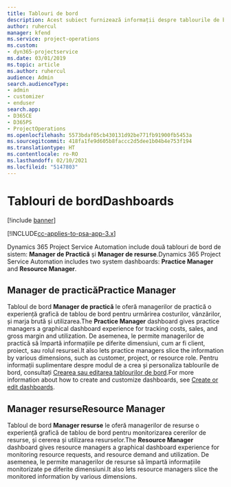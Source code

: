 ```yaml
---
title: Tablouri de bord
description: Acest subiect furnizează informații despre tablourile de bord de raportare care sunt incluse în Dynamics 365 Project Service Automation.
author: ruhercul
manager: kfend
ms.service: project-operations
ms.custom:
- dyn365-projectservice
ms.date: 03/01/2019
ms.topic: article
ms.author: ruhercul
audience: Admin
search.audienceType:
- admin
- customizer
- enduser
search.app:
- D365CE
- D365PS
- ProjectOperations
ms.openlocfilehash: 5573bdaf05cb430131d92be771fb91900fb5453a
ms.sourcegitcommit: 418fa1fe9d605b8faccc2d5dee1b04b4e753f194
ms.translationtype: HT
ms.contentlocale: ro-RO
ms.lasthandoff: 02/10/2021
ms.locfileid: "5147803"
---
```

# <a name="dashboards"></a><span data-ttu-id="8bdba-103">Tablouri de bord</span><span class="sxs-lookup"><span data-stu-id="8bdba-103">Dashboards</span></span>

[!include [banner](../includes/psa-now-project-operations.md)]

[!INCLUDE[cc-applies-to-psa-app-3.x](../includes/cc-applies-to-psa-app-3x.md)]

<span data-ttu-id="8bdba-104">Dynamics 365 Project Service Automation include două tablouri de bord de sistem: **Manager de Practică** și **Manager de resurse**.</span><span class="sxs-lookup"><span data-stu-id="8bdba-104">Dynamics 365 Project Service Automation includes two system dashboards: **Practice Manager** and **Resource Manager**.</span></span>

## <a name="practice-manager"></a><span data-ttu-id="8bdba-105">Manager de practică</span><span class="sxs-lookup"><span data-stu-id="8bdba-105">Practice Manager</span></span> 

<span data-ttu-id="8bdba-106">Tabloul de bord **Manager de practică** le oferă managerilor de practică o experiență grafică de tablou de bord pentru urmărirea costurilor, vânzărilor, și marja brută și utilizarea.</span><span class="sxs-lookup"><span data-stu-id="8bdba-106">The **Practice Manager** dashboard gives practice managers a graphical dashboard experience for tracking costs, sales, and gross margin and utilization.</span></span> <span data-ttu-id="8bdba-107">De asemenea, le permite managerilor de practică să împartă informațiile pe diferite dimensiuni, cum ar fi client, proiect, sau rolul resursei.</span><span class="sxs-lookup"><span data-stu-id="8bdba-107">It also lets practice managers slice the information by various dimensions, such as customer, project, or resource role.</span></span> <span data-ttu-id="8bdba-108">Pentru informații suplimentare despre modul de a crea și personaliza tablourile de bord, consultați [Crearea sau editarea tablourilor de bord](https://docs.microsoft.com/dynamics365/customerengagement/on-premises/customize/create-edit-dashboards).</span><span class="sxs-lookup"><span data-stu-id="8bdba-108">For more information about how to create and customize dashboards, see [Create or edit dashboards](https://docs.microsoft.com/dynamics365/customerengagement/on-premises/customize/create-edit-dashboards).</span></span>

## <a name="resource-manager"></a><span data-ttu-id="8bdba-109">Manager resurse</span><span class="sxs-lookup"><span data-stu-id="8bdba-109">Resource Manager</span></span> 

<span data-ttu-id="8bdba-110">Tabloul de bord **Manager resurse** le oferă managerilor de resurse o experiență grafică de tablou de bord pentru monitorizarea cererilor de resurse, și cererea și utilizarea resurselor.</span><span class="sxs-lookup"><span data-stu-id="8bdba-110">The **Resource Manager** dashboard gives resource managers a graphical dashboard experience for monitoring resource requests, and resource demand and utilization.</span></span> <span data-ttu-id="8bdba-111">De asemenea, le permite managerilor de resurse să împartă informațiile monitorizate pe diferite dimensiuni.</span><span class="sxs-lookup"><span data-stu-id="8bdba-111">It also lets resource managers slice the monitored information by various dimensions.</span></span>
